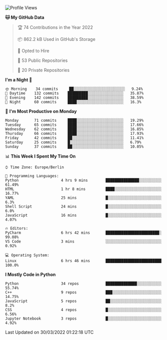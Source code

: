 <!--START_SECTION:waka-->
![Profile Views](http://img.shields.io/badge/Profile%20Views-13-blue)

**🐱 My GitHub Data** 

> 🏆 74 Contributions in the Year 2022
 > 
> 📦 862.2 kB Used in GitHub's Storage 
 > 
> 💼 Opted to Hire
 > 
> 📜 53 Public Repositories 
 > 
> 🔑 20 Private Repositories  
 > 
**I'm a Night 🦉** 

```text
🌞 Morning    34 commits     ██░░░░░░░░░░░░░░░░░░░░░░░   9.24% 
🌆 Daytime    132 commits    █████████░░░░░░░░░░░░░░░░   35.87% 
🌃 Evening    142 commits    █████████░░░░░░░░░░░░░░░░   38.59% 
🌙 Night      60 commits     ████░░░░░░░░░░░░░░░░░░░░░   16.3%

```
📅 **I'm Most Productive on Monday** 

```text
Monday       71 commits     ████░░░░░░░░░░░░░░░░░░░░░   19.29% 
Tuesday      65 commits     ████░░░░░░░░░░░░░░░░░░░░░   17.66% 
Wednesday    62 commits     ████░░░░░░░░░░░░░░░░░░░░░   16.85% 
Thursday     66 commits     ████░░░░░░░░░░░░░░░░░░░░░   17.93% 
Friday       42 commits     ██░░░░░░░░░░░░░░░░░░░░░░░   11.41% 
Saturday     25 commits     █░░░░░░░░░░░░░░░░░░░░░░░░   6.79% 
Sunday       37 commits     ██░░░░░░░░░░░░░░░░░░░░░░░   10.05%

```


📊 **This Week I Spent My Time On** 

```text
⌚︎ Time Zone: Europe/Berlin

💬 Programming Languages: 
Python                   4 hrs 9 mins        ███████████████░░░░░░░░░░   61.49% 
HTML                     1 hr 8 mins         ████░░░░░░░░░░░░░░░░░░░░░   16.77% 
YAML                     25 mins             █░░░░░░░░░░░░░░░░░░░░░░░░   6.3% 
Shell Script             24 mins             █░░░░░░░░░░░░░░░░░░░░░░░░   6.0% 
JavaScript               16 mins             █░░░░░░░░░░░░░░░░░░░░░░░░   4.07%

🔥 Editors: 
PyCharm                  6 hrs 42 mins       ████████████████████████░   99.08% 
VS Code                  3 mins              ░░░░░░░░░░░░░░░░░░░░░░░░░   0.92%

💻 Operating System: 
Linux                    6 hrs 46 mins       █████████████████████████   100.0%

```

**I Mostly Code in Python** 

```text
Python                   34 repos            ██████████████░░░░░░░░░░░   55.74% 
C++                      9 repos             ███░░░░░░░░░░░░░░░░░░░░░░   14.75% 
JavaScript               5 repos             ██░░░░░░░░░░░░░░░░░░░░░░░   8.2% 
CSS                      4 repos             █░░░░░░░░░░░░░░░░░░░░░░░░   6.56% 
Jupyter Notebook         3 repos             █░░░░░░░░░░░░░░░░░░░░░░░░   4.92%

```



 Last Updated on 30/03/2022 01:22:18 UTC
<!--END_SECTION:waka-->　　
